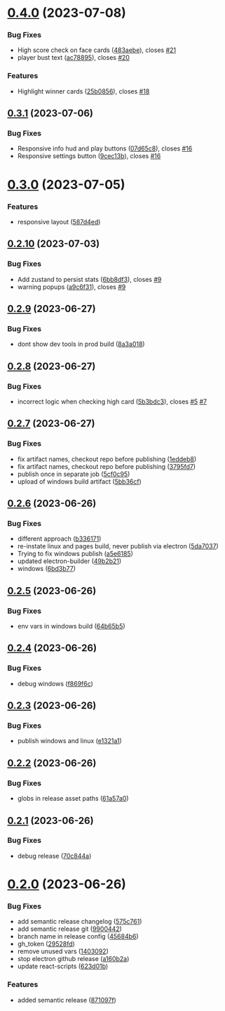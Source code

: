 # [0.4.0](https://github.com/devklick/basic-blackjack/compare/v0.3.1...v0.4.0) (2023-07-08)


### Bug Fixes

* High score check on face cards ([483aebe](https://github.com/devklick/basic-blackjack/commit/483aebe369032d13c7e0895c0c62370707280db6)), closes [#21](https://github.com/devklick/basic-blackjack/issues/21)
* player bust text ([ac78895](https://github.com/devklick/basic-blackjack/commit/ac78895d1109f6fdc25f76648156895df4f5f04a)), closes [#20](https://github.com/devklick/basic-blackjack/issues/20)


### Features

* Highlight winner cards ([25b0856](https://github.com/devklick/basic-blackjack/commit/25b08560a7f8860d8a442a0b8ff3fdebb5746840)), closes [#18](https://github.com/devklick/basic-blackjack/issues/18)

## [0.3.1](https://github.com/devklick/basic-blackjack/compare/v0.3.0...v0.3.1) (2023-07-06)


### Bug Fixes

* Responsive info hud and play buttons ([07d65c8](https://github.com/devklick/basic-blackjack/commit/07d65c86f68132232094c3f98cf3c46b54f6d42e)), closes [#16](https://github.com/devklick/basic-blackjack/issues/16)
* Responsive settings button ([9cec13b](https://github.com/devklick/basic-blackjack/commit/9cec13b4079253383e2d0298042de1c4d780ecb6)), closes [#16](https://github.com/devklick/basic-blackjack/issues/16)

# [0.3.0](https://github.com/devklick/basic-blackjack/compare/v0.2.10...v0.3.0) (2023-07-05)


### Features

* responsive layout ([587d4ed](https://github.com/devklick/basic-blackjack/commit/587d4edd4058189e52401863d2c9335e785c2d56))

## [0.2.10](https://github.com/devklick/basic-blackjack/compare/v0.2.9...v0.2.10) (2023-07-03)


### Bug Fixes

* Add zustand to persist stats ([6bb8df3](https://github.com/devklick/basic-blackjack/commit/6bb8df3d7dd3e10b5b1a88d4cd9b50e013e63bae)), closes [#9](https://github.com/devklick/basic-blackjack/issues/9)
* warning popups ([a9c6f31](https://github.com/devklick/basic-blackjack/commit/a9c6f3184862d291792f8fb3adde4418590b44e4)), closes [#9](https://github.com/devklick/basic-blackjack/issues/9)

## [0.2.9](https://github.com/devklick/basic-blackjack/compare/v0.2.8...v0.2.9) (2023-06-27)


### Bug Fixes

* dont show dev tools in prod build ([8a3a018](https://github.com/devklick/basic-blackjack/commit/8a3a01853890ebf2f5242551a8584757ccbf2957))

## [0.2.8](https://github.com/devklick/basic-blackjack/compare/v0.2.7...v0.2.8) (2023-06-27)


### Bug Fixes

* incorrect logic when checking high card ([5b3bdc3](https://github.com/devklick/basic-blackjack/commit/5b3bdc391c4acd0fdfc277d3250c609f6b9152bc)), closes [#5](https://github.com/devklick/basic-blackjack/issues/5) [#7](https://github.com/devklick/basic-blackjack/issues/7)

## [0.2.7](https://github.com/devklick/basic-blackjack/compare/v0.2.6...v0.2.7) (2023-06-27)


### Bug Fixes

* fix artifact names, checkout repo before publishing ([1eddeb8](https://github.com/devklick/basic-blackjack/commit/1eddeb8286f0e8a5d5b115bc0a03c07c0b455ac0))
* fix artifact names, checkout repo before publishing ([3795fd7](https://github.com/devklick/basic-blackjack/commit/3795fd79cff913389bfe9fd3898c78254d1cb9de))
* publish once in separate job ([5cf0c95](https://github.com/devklick/basic-blackjack/commit/5cf0c953ee3f52da37ad79fc107857d0e97f9e9d))
* upload of windows build artifact ([5bb36cf](https://github.com/devklick/basic-blackjack/commit/5bb36cfe879150fbde7234f1c5e404b7d1ae96e5))

## [0.2.6](https://github.com/devklick/basic-blackjack/compare/v0.2.5...v0.2.6) (2023-06-26)


### Bug Fixes

* different approach ([b336171](https://github.com/devklick/basic-blackjack/commit/b336171049f52496737919ee87f5c17db35ab51d))
* re-instate linux and pages build, never publish via electron ([5da7037](https://github.com/devklick/basic-blackjack/commit/5da7037b2697e55f6f1963c3f546c8bd355d7083))
* Trying to fix windows publish ([a5e6185](https://github.com/devklick/basic-blackjack/commit/a5e618512b503c5b6a141ecf557fed60c141061a))
* updated electron-builder ([49b2b21](https://github.com/devklick/basic-blackjack/commit/49b2b21794fae150770eb4f3dc0b9288ec2c2478))
* windows ([6bd3b77](https://github.com/devklick/basic-blackjack/commit/6bd3b7755db6870eba401e285ac4cca36e1de853))

## [0.2.5](https://github.com/devklick/basic-blackjack/compare/v0.2.4...v0.2.5) (2023-06-26)


### Bug Fixes

* env vars in windows build ([64b65b5](https://github.com/devklick/basic-blackjack/commit/64b65b5c784a5b981f471b93128ccc455f111cf6))

## [0.2.4](https://github.com/devklick/basic-blackjack/compare/v0.2.3...v0.2.4) (2023-06-26)


### Bug Fixes

* debug windows ([f869f6c](https://github.com/devklick/basic-blackjack/commit/f869f6caa655ac7cdde2dd98a7a43bbd6ee58024))

## [0.2.3](https://github.com/devklick/basic-blackjack/compare/v0.2.2...v0.2.3) (2023-06-26)


### Bug Fixes

* publish windows and linux ([e1321a1](https://github.com/devklick/basic-blackjack/commit/e1321a182fc8cd9a113ed92b5c6475938857e160))

## [0.2.2](https://github.com/devklick/basic-blackjack/compare/v0.2.1...v0.2.2) (2023-06-26)


### Bug Fixes

* globs in release asset paths ([61a57a0](https://github.com/devklick/basic-blackjack/commit/61a57a07c39db9c32e201c1b2501c43ac7b76f3e))

## [0.2.1](https://github.com/devklick/basic-blackjack/compare/v0.2.0...v0.2.1) (2023-06-26)


### Bug Fixes

* debug release ([70c844a](https://github.com/devklick/basic-blackjack/commit/70c844a6110b1e9126e97bc4b22f14da4317f0fd))

# [0.2.0](https://github.com/devklick/basic-blackjack/compare/v0.1.15...v0.2.0) (2023-06-26)


### Bug Fixes

* add semantic release changelog ([575c761](https://github.com/devklick/basic-blackjack/commit/575c7612dde5cf277268ac02d5f7538d6242558b))
* add semantic release git ([9900442](https://github.com/devklick/basic-blackjack/commit/990044255a79d115af0c501ea692fa1ff1360d45))
* branch name in release config ([45684b6](https://github.com/devklick/basic-blackjack/commit/45684b67232c6658cda513d043d78df870044554))
* gh_token ([29528fd](https://github.com/devklick/basic-blackjack/commit/29528fd9cc06c94bbe05e1a62f62663d6a9e8521))
* remove unused vars ([1403092](https://github.com/devklick/basic-blackjack/commit/140309201b0c5bb063b8d610d154f7d1126030f0))
* stop electron github release ([a160b2a](https://github.com/devklick/basic-blackjack/commit/a160b2a573876e354d75cc5f93c24218177c07a9))
* update react-scripts ([623d01b](https://github.com/devklick/basic-blackjack/commit/623d01b52fc99fa51538e51d06edc6bd91599983))


### Features

* added semantic release ([871097f](https://github.com/devklick/basic-blackjack/commit/871097fa44a17b74214dfc144c69958c8b322ea3))
